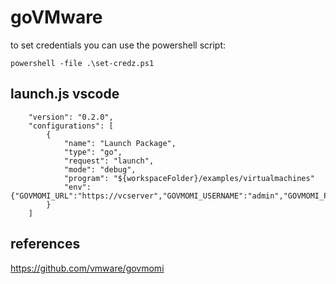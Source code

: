 # goVMware



to set credentials you can use the powershell script:
```
powershell -file .\set-credz.ps1
```

## launch.js vscode
```
    "version": "0.2.0",
    "configurations": [
        {
            "name": "Launch Package",
            "type": "go",
            "request": "launch",
            "mode": "debug",
            "program": "${workspaceFolder}/examples/virtualmachines"
            "env": {"GOVMOMI_URL":"https://vcserver","GOVMOMI_USERNAME":"admin","GOVMOMI_PASSWORD":"secretpass","GOVMOMI_INSECURE":"1"}
        }
    ]
```
## references
https://github.com/vmware/govmomi
